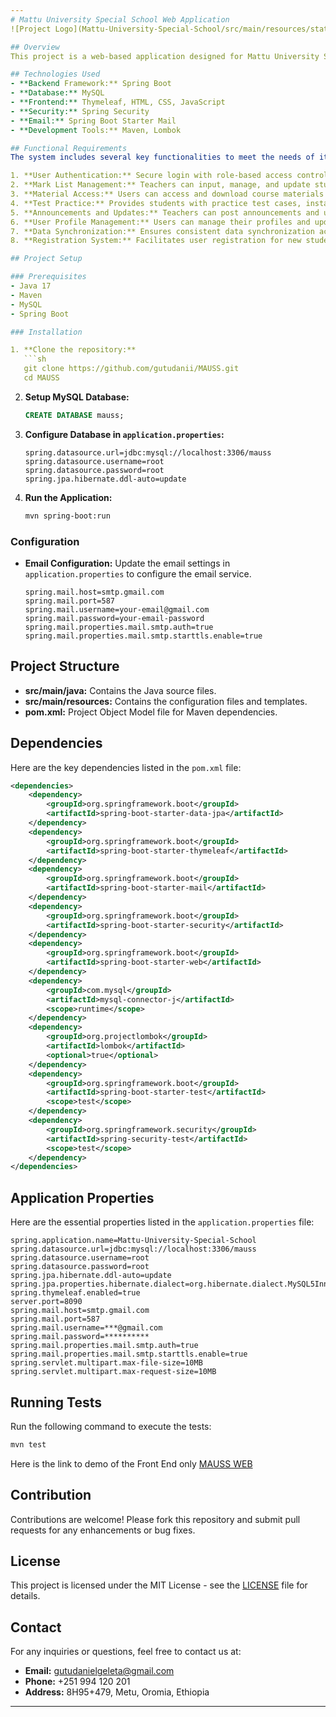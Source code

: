```yaml
---
# Mattu University Special School Web Application
![Project Logo](Mattu-University-Special-School/src/main/resources/static/images/home.jpg)

## Overview
This project is a web-based application designed for Mattu University Special School, developed as a final year project for a B.Sc. in Computer Science. The application provides a comprehensive platform for managing student information, facilitating communication, and enhancing the educational experience through various features such as user authentication, mark list management, material access, test practice, and more.

## Technologies Used
- **Backend Framework:** Spring Boot
- **Database:** MySQL
- **Frontend:** Thymeleaf, HTML, CSS, JavaScript
- **Security:** Spring Security
- **Email:** Spring Boot Starter Mail
- **Development Tools:** Maven, Lombok

## Functional Requirements
The system includes several key functionalities to meet the needs of its users:

1. **User Authentication:** Secure login with role-based access control for students, teachers, and administrators.
2. **Mark List Management:** Teachers can input, manage, and update student marks through an intuitive interface.
3. **Material Access:** Users can access and download course materials organized by subject and class.
4. **Test Practice:** Provides students with practice test cases, instant feedback, and progress tracking.
5. **Announcements and Updates:** Teachers can post announcements and updates, with options for students to comment and react.
6. **User Profile Management:** Users can manage their profiles and update personal information.
7. **Data Synchronization:** Ensures consistent data synchronization across web and mobile platforms.
8. **Registration System:** Facilitates user registration for new students, teachers, and administrators with options for verification and approval.

## Project Setup

### Prerequisites
- Java 17
- Maven
- MySQL
- Spring Boot

### Installation

1. **Clone the repository:**
   ```sh
   git clone https://github.com/gutudanii/MAUSS.git
   cd MAUSS
   ```

2. **Setup MySQL Database:**
   ```sql
   CREATE DATABASE mauss;
   ```

3. **Configure Database in `application.properties`:**
   ```properties
   spring.datasource.url=jdbc:mysql://localhost:3306/mauss
   spring.datasource.username=root
   spring.datasource.password=root
   spring.jpa.hibernate.ddl-auto=update
   ```

4. **Run the Application:**
   ```sh
   mvn spring-boot:run
   ```

### Configuration

- **Email Configuration:** Update the email settings in `application.properties` to configure the email service.
  ```properties
  spring.mail.host=smtp.gmail.com
  spring.mail.port=587
  spring.mail.username=your-email@gmail.com
  spring.mail.password=your-email-password
  spring.mail.properties.mail.smtp.auth=true
  spring.mail.properties.mail.smtp.starttls.enable=true
  ```

## Project Structure

- **src/main/java:** Contains the Java source files.
- **src/main/resources:** Contains the configuration files and templates.
- **pom.xml:** Project Object Model file for Maven dependencies.

## Dependencies

Here are the key dependencies listed in the `pom.xml` file:
```xml
<dependencies>
    <dependency>
        <groupId>org.springframework.boot</groupId>
        <artifactId>spring-boot-starter-data-jpa</artifactId>
    </dependency>
    <dependency>
        <groupId>org.springframework.boot</groupId>
        <artifactId>spring-boot-starter-thymeleaf</artifactId>
    </dependency>
    <dependency>
        <groupId>org.springframework.boot</groupId>
        <artifactId>spring-boot-starter-mail</artifactId>
    </dependency>
    <dependency>
        <groupId>org.springframework.boot</groupId>
        <artifactId>spring-boot-starter-security</artifactId>
    </dependency>
    <dependency>
        <groupId>org.springframework.boot</groupId>
        <artifactId>spring-boot-starter-web</artifactId>
    </dependency>
    <dependency>
        <groupId>com.mysql</groupId>
        <artifactId>mysql-connector-j</artifactId>
        <scope>runtime</scope>
    </dependency>
    <dependency>
        <groupId>org.projectlombok</groupId>
        <artifactId>lombok</artifactId>
        <optional>true</optional>
    </dependency>
    <dependency>
        <groupId>org.springframework.boot</groupId>
        <artifactId>spring-boot-starter-test</artifactId>
        <scope>test</scope>
    </dependency>
    <dependency>
        <groupId>org.springframework.security</groupId>
        <artifactId>spring-security-test</artifactId>
        <scope>test</scope>
    </dependency>
</dependencies>
```

## Application Properties

Here are the essential properties listed in the `application.properties` file:
```properties
spring.application.name=Mattu-University-Special-School
spring.datasource.url=jdbc:mysql://localhost:3306/mauss
spring.datasource.username=root
spring.datasource.password=root
spring.jpa.hibernate.ddl-auto=update
spring.jpa.properties.hibernate.dialect=org.hibernate.dialect.MySQL5InnoDBDialect
spring.thymeleaf.enabled=true
server.port=8090
spring.mail.host=smtp.gmail.com
spring.mail.port=587
spring.mail.username=***@gmail.com
spring.mail.password=**********
spring.mail.properties.mail.smtp.auth=true
spring.mail.properties.mail.smtp.starttls.enable=true
spring.servlet.multipart.max-file-size=10MB
spring.servlet.multipart.max-request-size=10MB
```

## Running Tests

Run the following command to execute the tests:
```sh
mvn test
```
Here is the link to demo of the Front End only <a href="https://mauss.netlify.app/" target="blank_">MAUSS WEB</a>
## Contribution

Contributions are welcome! Please fork this repository and submit pull requests for any enhancements or bug fixes.

## License

This project is licensed under the MIT License - see the [LICENSE](LICENSE) file for details.

## Contact

For any inquiries or questions, feel free to contact us at:
- **Email:** gutudanielgeleta@gmail.com
- **Phone:** +251 994 120 201
- **Address:** 8H95+479, Metu, Oromia, Ethiopia

---
```

